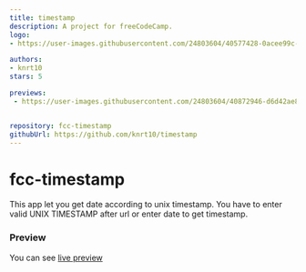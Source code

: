 ```yaml
---
title: timestamp
description: A project for freeCodeCamp.
logo:
- https://user-images.githubusercontent.com/24803604/40577428-0acee99c-6123-11e8-92cc-8e8efcbcfae8.jpg

authors:
- knrt10
stars: 5

previews: 
 - https://user-images.githubusercontent.com/24803604/40872946-d6d42ae8-6646-11e8-9799-f9be221e1305.png


repository: fcc-timestamp
githubUrl: https://github.com/knrt10/timestamp
---
```


# fcc-timestamp

This app let you get date according to unix timestamp. You have to enter valid UNIX TIMESTAMP after url or enter date to get timestamp.

### Preview

You can see [live preview](https://fortune-organization.glitch.me/)